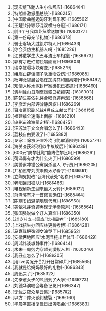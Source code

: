 
1. [现实版飞驰人生小伙回应]-[1686404]
1. [特朗普激怒墨总统]-[1686245]
1. [中国歌曲邂逅匈牙利音乐家]-[1685562]
1. [王楚钦孙颖莎混双横扫夺冠]-[1686171]
1. [前4个月我国外贸增速加快]-[1686377]
1. [第一份母亲节礼物]-[1686373]
1. [骑士客场大胜凯尔特人]-[1686433]
1. [你会买仿生机器人吗]-[1685226]
1. [江苏载学生大巴与渣土车相撞]-[1686673]
1. [郭有才走红前独唱画面]-[1686608]
1. [瑞幸被曝冰块霉变]-[1685279]
1. [峨眉山辟谣骡子驮重物受伤]-[1686085]
1. [杨坤张碧晨合唱在加纳共和国离婚]-[1686492]
1. [知情人称水泥封尸案嫌犯已被抓]-[1686490]
1. [贵州独山县刑案嫌犯已被抓获]-[1686303]
1. [陈楚生美依礼芽合唱奇迹再现]-[1686568]
1. [李彦宏内部评璩静风波]-[1686269]
1. [百度离职副总裁4月成立新公司]-[1686156]
1. [福建舰全速海上倒船]-[1686210]
1. [电影前途海量定档]-[1686425]
1. [汪苏泷于文文合唱怎么了]-[1686493]
1. [荔枝自由要没了]-[1685882]
1. [专家：除京沪深外均可能取消限购]-[1685774]
1. [海关查获3只相似牛蚁蚁后]-[1686239]
1. [600元“防攀比鞋”能防住攀比吗]-[1686261]
1. [菏泽郭有才为什么火了]-[1686599]
1. [美警察冲错公寓误杀黑人飞行员]-[1686205]
1. [井柏然夸刘雯素颜太好看了]-[1685851]
1. [立陶宛拟改“台湾代表处”名称]-[1685715]
1. [老阳回归狼队]-[1686466]
1. [电视剧新生迎来最大反转]-[1686022]
1. [菏泽郭有才一首诺言走红]-[1685464]
1. [陈丽君组溯蒙眼现代舞]-[1686558]
1. [美依礼芽奇迹再现无伴奏原声]-[1686564]
1. [张国强说做个好人真难]-[1686350]
1. [29岁村支书回应“长相显老”]-[1686180]
1. [上戏招生办回应林更新考博]-[1686428]
1. [马嘉祺把张颂文演哭了]-[1685952]
1. [安徽两地回应“水泥里挖出尸体”]-[1686429]
1. [周鸿祎谈璩静事件]-[1686444]
1. [未来一周努力穿越到模拟人生]-[1686346]
1. [我丑点怎么了]-[1686305]
1. [用live实况开关打开日常碎片]-[1685565]
1. [我就是给妈妈最好的礼物]-[1686343]
1. [周迅哭了]-[1685323]
1. [先秦淑女步的风刮到了大学]-[1685773]
1. [刘德华演唱会筹备记录]-[1686347]
1. [无忧之夜众星云集]-[1685782]
1. [以方：停火谈判破裂]-[1686160]
1. [华晨宇直播复盘日出演唱会]-[1686383]